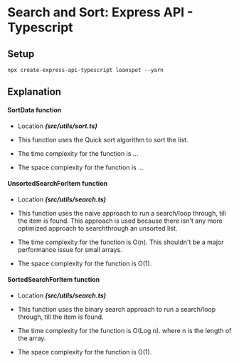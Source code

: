# Search and Sort: Express API - Typescript

## Setup

```
npx create-express-api-typescript loanspot --yarn
```

## Explanation

#### SortData function

- Location ***(src/utils/sort.ts)***

- This function uses the Quick sort algorithm to sort
the list.
- The time complexity for the function is ... 
- The space complexity for the function is ...


#### UnsortedSearchForItem function

- Location ***(src/utils/search.ts)***

- This function uses the naive approach to run a 
search/loop through, till the item is found. This 
approach is used because there isn't any more optimized 
approach to searchthrough an unsorted list.

- The time complexity for the function is O(n). 
This shouldn't be a major performance issue for 
small arrays.

- The space complexity for the function is O(1).

#### SortedSearchForItem function

- Location ***(src/utils/search.ts)***

- This function uses the binary search approach to 
run a search/loop through, till the item is found.

- The time complexity for the function is O(Log n). 
where n is the length of the array.

- The space complexity for the function is O(1).